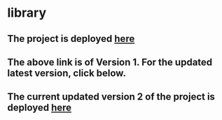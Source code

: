 # library

## The project is deployed <a href="https://libgen.vercel.app/" >here</a>

## The above link is of Version 1. For the updated latest version, click below. 

## The current updated version 2 of the project is deployed <a href="https://elibra.herokuapp.com/index.html" >here</a>
